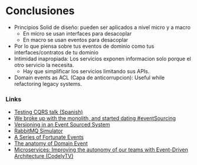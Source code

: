 # Conclusiones

* Principios Solid de diseño: pueden ser aplicados a nivel micro y a macro
  * En micro se usan interfaces para desacoplar
  * En macro se usan eventos para desacoplar
* Por lo que piensa sobre tus eventos de dominio como tus interfaces/contratos de tu dominio
* Intimidad inapropiada: Los servicios exponen informacion solo porque el otro servicio la necesita. 
  * Hay que simplificar los servicios limitando sus APIs.
* Domain events as ACL (Capa de anticorrupcion): Useful while refactoring legacy systems.


### Links

* [Testing CQRS talk (Spanish)](https://www.youtube.com/watch?v=cw6Va1ZW7iI)
* [We broke up with the monolith, and started dating #eventSourcing](https://www.slideshare.net/JavierCane/we-broke-up-with-the-monolith-and-started-dating-eventsourcing-symfonycat)
* [Versioning in an Event Sourced System](https://leanpub.com/esversioning)
* [RabbitMQ Simulator](http://tryrabbitmq.com/)
* [A Series of Fortunate Events](https://www.slideshare.net/matthiasnoback/a-series-of-fortunate-events-symfony-camp-sweden-2014)
* [The anatomy of Domain Event](https://blog.arkency.com/2016/05/the-anatomy-of-domain-event/)
* [Microservices: Improving the autonomy of our teams with Event-Driven Architecture (CodelyTV)](https://es.slideshare.net/CodelyTV/microservices-improving-the-autonomy-of-our-teams-with-eventdriven-architecture-cas2018)

